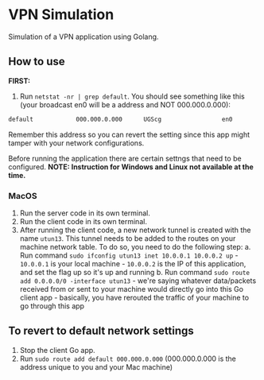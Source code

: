 # VPN Simulation

Simulation of a VPN application using Golang.

## How to use

__FIRST:__ 
1. Run `netstat -nr | grep default`. You should see something like this (your broadcast en0 will be a address and NOT 000.000.0.000): 
```bash
default            000.000.0.000      UGScg                 en0 
```
Remember this address so you can revert the setting since this app might tamper with your network configurations.


Before running the application there are certain settngs that need to be configured.
__NOTE: Instruction for Windows and Linux not available at the time.__

### MacOS

1. Run the server code in its own terminal.
2. Run the client code in its own terminal.
3. After running the client code, a new network tunnel is created with the name `utun13`. This tunnel needs to be added to the routes on your machine network table. To do so, you need to do the following step:
    a. Run command `sudo ifconfig utun13 inet 10.0.0.1 10.0.0.2 up`
        - `10.0.0.1` is your local machine
        - `10.0.0.2` is the IP of this application, and set the flag up so it's up and running
    b. Run command `sudo route add 0.0.0.0/0 -interface utun13`
        - we're saying whatever data/packets received from or sent to your machine would directly go into this Go client app
        - basically, you have rerouted the traffic of your machine to go through this app

## To revert to default network settings
1. Stop the client Go app.
2. Run `sudo route add default 000.000.0.000` (000.000.0.000 is the address unique to you and your Mac machine)